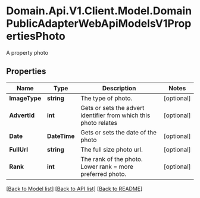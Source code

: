 # Domain.Api.V1.Client.Model.DomainPublicAdapterWebApiModelsV1PropertiesPhoto
A property photo
## Properties

Name | Type | Description | Notes
------------ | ------------- | ------------- | -------------
**ImageType** | **string** | The type of photo. | [optional] 
**AdvertId** | **int** | Gets or sets the advert identifier from which this photo relates | [optional] 
**Date** | **DateTime** | Gets or sets the date of the photo | [optional] 
**FullUrl** | **string** | The full size photo url. | [optional] 
**Rank** | **int** | The rank of the photo. Lower rank &#x3D; more preferred photo. | [optional] 

[[Back to Model list]](../README.md#documentation-for-models) [[Back to API list]](../README.md#documentation-for-api-endpoints) [[Back to README]](../README.md)

